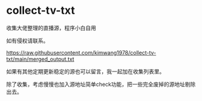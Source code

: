 # collect-tv-txt

收集大佬整理的直播源，程序小白自用

如有侵权请联系。

https://raw.githubusercontent.com/kimwang1978/collect-tv-txt/main/merged_output.txt

如果有其他定期更新稳定的源也可以留言，我一起加在收集列表里。

除了收集，考虑慢慢也加入源地址简单check功能，把一些完全废掉的源地址剔除出去。
